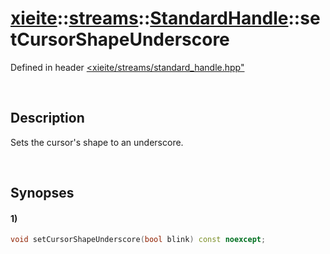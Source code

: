 # [xieite](../../../../../xieite.md)\:\:[streams](../../../../../streams.md)\:\:[StandardHandle](../../../standard_handle.md)\:\:setCursorShapeUnderscore
Defined in header [<xieite/streams/standard_handle.hpp"](../../../../../../include/xieite/streams/standard_handle.hpp)

&nbsp;

## Description
Sets the cursor's shape to an underscore.

&nbsp;

## Synopses
#### 1)
```cpp
void setCursorShapeUnderscore(bool blink) const noexcept;
```
